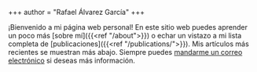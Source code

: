 +++
author = "Rafael Álvarez García"
+++

<!--
This file is left intentionally empty by default to be backwards compatible with the initial theme setup.

Although the theme has advanced a little bit and it now allows to specify the content on the main page (even if the list of posts/articles is not intended).
This can be:
- with the list of posts/articles (default: `mainSections = ["post"]) or
- without the list of posts/articles (by setting `mainSections = [""]`)

Markdown supported, ie:

```
# Welcome

- Hugo :rocket:
- Hugo theme :rocket:

Don't forget to check the README.md file!
```

Remember that you can also specify a section header for the posts below by configuring the `mainSectionsTitle` parameter in the front matter of this file.
-->

¡Bienvenido a mi página web personal! En este sitio web puedes aprender un poco más [sobre mí]({{<ref "/about">}}) o echar un vistazo a mi lista completa de [publicaciones]({{<ref "/publications/">}}). Mis artículos más recientes se muestran más abajo. Siempre puedes [mandarme un correo electrónico](mailto:rafael.alvarez.garcia@desy.de) si deseas más información.
